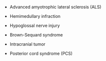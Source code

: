 - Advanced amyotrophic lateral sclerosis (ALS)

- Hemimedullary infraction

- Hypoglossal nerve injury

- Brown-Sequard syndrome

- Intracranial tumor

- Posterior cord syndrome (PCS)
